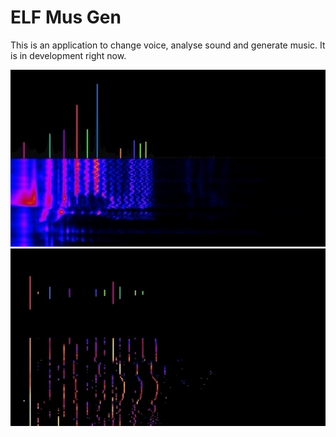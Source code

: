 # ELF Mus Gen
This is an application to change voice, analyse sound and generate music. 
It is in development right now.

![Example 1](MusGenProgramFiles/Images/Ex1.jpg)
![Example 2](MusGenProgramFiles/Images/Ex2.jpg)